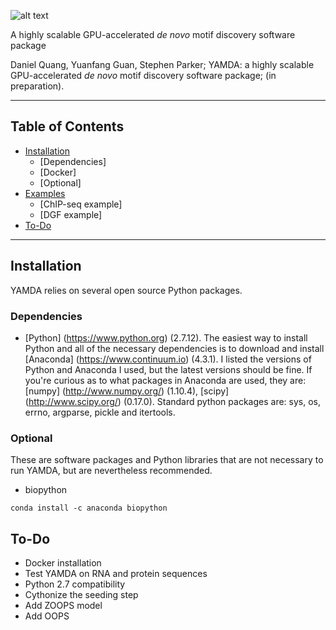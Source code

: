 ![alt text](https://raw.githubusercontent.com/daquang/YAMDA/master/logo/logoYAMDA.jpg?token=ADRfUF9JObmq5QPrx0wpIk4d7D-8HnLgks5afSfawA%3D%3D "Fast GPU-enabled motif discovery")

A highly scalable GPU-accelerated *de novo* motif discovery software package

Daniel Quang, Yuanfang Guan, Stephen Parker; YAMDA: a highly scalable GPU-accelerated *de novo* motif discovery software package; (in preparation).

---

## Table of Contents
* [Installation](#installation)
    * [Dependencies]
    * [Docker]
    * [Optional]
* [Examples](#examples)
    * [ChIP-seq example]
    * [DGF example]
* [To-Do](#to-do)

---

## Installation

YAMDA relies on several open source Python packages.

### Dependencies
* [Python] (https://www.python.org) (2.7.12). The easiest way to install Python and all of the necessary dependencies is
to download and install [Anaconda] (https://www.continuum.io) (4.3.1). I listed the versions of Python and Anaconda I
used, but the latest versions should be fine. If you're curious as to what packages in Anaconda are used, they are:
[numpy] (http://www.numpy.org/) (1.10.4), [scipy] (http://www.scipy.org/) (0.17.0). Standard python packages are:
sys, os, errno, argparse, pickle and itertools.

### Optional
These are software packages and Python libraries that are not necessary to run YAMDA, but are nevertheless recommended.

* biopython
```
conda install -c anaconda biopython
```

## To-Do
* Docker installation
* Test YAMDA on RNA and protein sequences
* Python 2.7 compatibility
* Cythonize the seeding step
* Add ZOOPS model
* Add OOPS